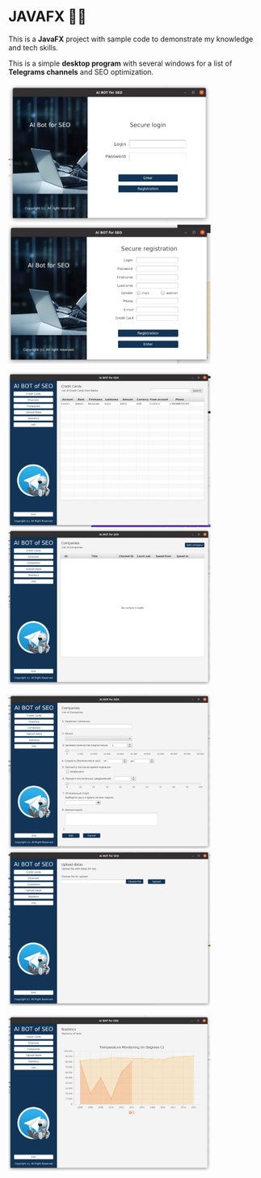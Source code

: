 
# JAVAFX 👨‍💻

This is a <b>JavaFX</b> project with sample code to demonstrate my knowledge and tech skills.

This is a simple <b>desktop program</b> with several windows for a list of <b>Telegrams channels</b> and SEO optimization. 

<p align="left">
    <img src="./src/main/resources/images/screen1.png" width="400" />
    <img src="./src/main/resources/images/screen1-1.png" width="400" />
</p>

<p align="left">
    <img src="./src/main/resources/images/screen2.png" width="400" />
    <img src="./src/main/resources/images/screen3.png" width="400" />
</p>

<p align="left">
    <img src="./src/main/resources/images/screen4.png" width="400" />
    <img src="./src/main/resources/images/screen5.png" width="400" />
</p>

<p align="left">
    <img src="./src/main/resources/images/screen6.png" width="400" />
</p>

